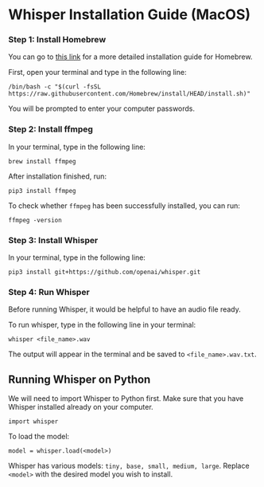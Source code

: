 # Whisper Installation Guide (MacOS)

### Step 1: Install Homebrew
You can go to [this link](www.brew.sh) for a more detailed installation guide for Homebrew.

First, open your terminal and type in the following line:

``/bin/bash -c "$(curl -fsSL https://raw.githubusercontent.com/Homebrew/install/HEAD/install.sh)"``

You will be prompted to enter your computer passwords.

### Step 2: Install ffmpeg 

In your terminal, type in the following line:

``brew install ffmpeg``

After installation finished, run:

``pip3 install ffmpeg ``

To check whether `ffmpeg` has been successfully installed, you can run:

``ffmpeg -version``

### Step 3: Install Whisper

In your terminal, type in the following line:

``pip3 install git+https://github.com/openai/whisper.git ``

### Step 4: Run Whisper 

Before running Whisper, it would be helpful to have an audio file ready. 

To run whisper, type in the following line in your terminal:

``whisper <file_name>.wav``

The output will appear in the terminal and be saved to `<file_name>.wav.txt`.

## Running Whisper on Python

We will need to import Whisper to Python first. Make sure that you have Whisper installed already on your computer.
```
import whisper
```

To load the model:

```
model = whisper.load(<model>)
```
Whisper has various models: `tiny, base, small, medium, large`. Replace `<model>` with the desired model you wish to install.

